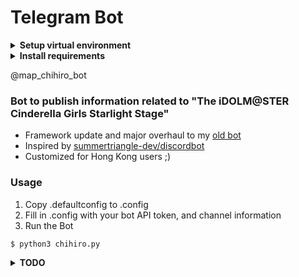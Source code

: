 # Telegram Bot

<details>
<summary><strong>Setup virtual environment</strong></summary>

1. Install pip3

2. Install virtual environment
```
$ pip3 install virtualenv
```

3. Create virtual environment
```
$ virtualenv ENV
```

4. Start the virtual environment
```
$ source ENV/bin/activate
```

5. Close the virtual environment
```
(ENV)$ deactivate
```
</details>

<details>
<summary><strong>Install requirements</strong></summary>

1. Install pip3

2. Install requirements
```
$ pip3 install -r requirements.txt
```
</details>

@map_chihiro_bot

### Bot to publish information related to "The iDOLM@STER Cinderella Girls Starlight Stage"
* Framework update and major overhaul to my [old bot](https://github.com/maplemist/cgss_telegram_bot)
* Inspired by [summertriangle-dev/discordbot](https://github.com/summertriangle-dev/discordbot)
* Customized for Hong Kong users ;)

### Usage
1. Copy .defaultconfig to .config
2. Fill in .config with your bot API token, and channel information
3. Run the Bot
```
$ python3 chihiro.py
```

<details>
<summary><strong>TODO</strong></summary>

* Refactoring
</details>
